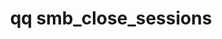 ---
category: smb
command: smb_close_sessions
keywords: qq, qq_cli, smb_close_sessions
optional_options:
- alternate: []
  help: "\n                Close only the sessions that match the specified user's\
    \ identity in one of the\n                following forms: a name or a SID optionally\
    \ qualified with a domain prefix (for\n                example, \"local:name\"\
    , \"S-1-1-0\", \"name\", \"world:Everyone\", \"ldap_user:name\",\n           \
    \     \"ad:name\"), or an ID type (for example, \"uid:1001\", \"auth_id:513\"\
    , \"SID:S-1-1-0\").\n                "
  name: --identity
  required: false
- alternate: []
  help: "\n                Use the list of sessions from the smb_list_sessions command\
    \ to close only the\n                session with the specified location.\n  \
    \              "
  name: --location
  required: false
- alternate: []
  help: Close only the sessions that originate from the specified IP address.
  name: --ip
  required: false
permalink: /qq-cli-command-guide/smb/smb_close_sessions.html
positional_options: []
sidebar: qq_cli_command_reference_sidebar
summary: This section explains how to use the <code>qq smb_close_sessions</code> command.
synopsis: Force close SMB sessions matching one or more of a set of filters.
title: qq smb_close_sessions
usage: qq smb_close_sessions [-h] [--identity IDENTITY] [--location LOCATION] [--ip
  IP]

---